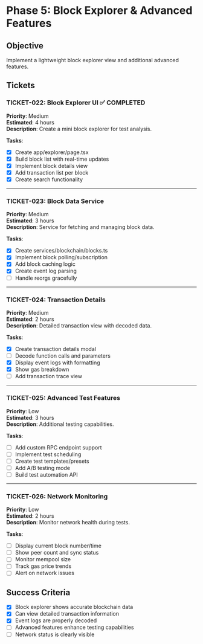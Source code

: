 # Phase 5: Block Explorer & Advanced Features

## Objective
Implement a lightweight block explorer view and additional advanced features.

## Tickets

### TICKET-022: Block Explorer UI ✅ COMPLETED
**Priority**: Medium  
**Estimated**: 4 hours  
**Description**: Create a mini block explorer for test analysis.

**Tasks**:
- [x] Create app/explorer/page.tsx
- [x] Build block list with real-time updates
- [x] Implement block details view
- [x] Add transaction list per block
- [x] Create search functionality

---

### TICKET-023: Block Data Service
**Priority**: Medium  
**Estimated**: 3 hours  
**Description**: Service for fetching and managing block data.

**Tasks**:
- [x] Create services/blockchain/blocks.ts
- [x] Implement block polling/subscription
- [x] Add block caching logic
- [x] Create event log parsing
- [ ] Handle reorgs gracefully

---

### TICKET-024: Transaction Details
**Priority**: Medium  
**Estimated**: 2 hours  
**Description**: Detailed transaction view with decoded data.

**Tasks**:
- [x] Create transaction details modal
- [ ] Decode function calls and parameters
- [x] Display event logs with formatting
- [x] Show gas breakdown
- [ ] Add transaction trace view

---

### TICKET-025: Advanced Test Features
**Priority**: Low  
**Estimated**: 3 hours  
**Description**: Additional testing capabilities.

**Tasks**:
- [ ] Add custom RPC endpoint support
- [ ] Implement test scheduling
- [ ] Create test templates/presets
- [ ] Add A/B testing mode
- [ ] Build test automation API

---

### TICKET-026: Network Monitoring
**Priority**: Low  
**Estimated**: 2 hours  
**Description**: Monitor network health during tests.

**Tasks**:
- [ ] Display current block number/time
- [ ] Show peer count and sync status
- [ ] Monitor mempool size
- [ ] Track gas price trends
- [ ] Alert on network issues

## Success Criteria
- [x] Block explorer shows accurate blockchain data
- [x] Can view detailed transaction information
- [x] Event logs are properly decoded
- [ ] Advanced features enhance testing capabilities
- [ ] Network status is clearly visible